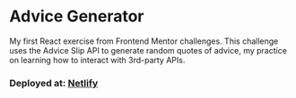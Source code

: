 # Advice Generator

My first React exercise from Frontend Mentor challenges.
This challenge uses the Advice Slip API to generate random quotes of advice, my practice on learning how to interact with 3rd-party APIs.

### Deployed at: [Netlify](https://madvicegenerator.netlify.app/)
